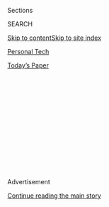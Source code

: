 <div id="app">

<div>

<div>

<div>

<div class="NYTAppHideMasthead css-1q2w90k e1suatyy0">

<div class="section css-ui9rw0 e1suatyy2">

<div class="css-eph4ug er09x8g0">

<div class="css-6n7j50">

</div>

<span class="css-1dv1kvn">Sections</span>

<div class="css-10488qs">

<span class="css-1dv1kvn">SEARCH</span>

</div>

[Skip to content](#site-content)[Skip to site index](#site-index)

</div>

<div id="masthead-section-label" class="css-1wr3we4 eaxe0e00">

[Personal
Tech](https://www.nytimes3xbfgragh.onion/section/technology/personaltech)

</div>

<div class="css-10698na e1huz5gh0">

</div>

</div>

<div id="masthead-bar-one" class="section hasLinks css-15hmgas e1csuq9d3">

<div class="css-uqyvli e1csuq9d0">

</div>

<div class="css-1uqjmks e1csuq9d1">

</div>

<div class="css-9e9ivx">

[](https://myaccount.nytimes3xbfgragh.onion/auth/login?response_type=cookie&client_id=vi)

</div>

<div class="css-1bvtpon e1csuq9d2">

[Today’s
Paper](https://www.nytimes3xbfgragh.onion/section/todayspaper)

</div>

</div>

</div>

</div>

<div data-aria-hidden="false">

<div id="site-content" data-role="main">

<div>

<div class="css-1aor85t" style="opacity:0.000000001;z-index:-1;visibility:hidden">

<div class="css-1hqnpie">

<div class="css-epjblv">

<span class="css-17xtcya">[Personal
Tech](/section/technology/personaltech)</span><span class="css-x15j1o">|</span><span class="css-fwqvlz">How
to Digitize Your Most Important
Documents</span>

</div>

<div class="css-k008qs">

<div class="css-1iwv8en">

<span class="css-18z7m18"></span>

<div>

</div>

</div>

<span class="css-1n6z4y">https://nyti.ms/2yicgGS</span>

<div class="css-1705lsu">

<div class="css-4xjgmj">

<div class="css-4skfbu" data-role="toolbar" data-aria-label="Social Media Share buttons, Save button, and Comments Panel with current comment count" data-testid="share-tools">

  - 
  - 
  - 
  - 
    
    <div class="css-6n7j50">
    
    </div>

  - 

</div>

</div>

</div>

</div>

</div>

</div>

<div id="NYT_TOP_BANNER_REGION" class="css-13pd83m">

</div>

<div id="top-wrapper" class="css-1sy8kpn">

<div id="top-slug" class="css-l9onyx">

Advertisement

</div>

[Continue reading the main
story](#after-top)

<div class="ad top-wrapper" style="text-align:center;height:100%;display:block;min-height:250px">

<div id="top" class="place-ad" data-position="top" data-size-key="top">

</div>

</div>

<div id="after-top">

</div>

</div>

<div>

<div id="sponsor-wrapper" class="css-1hyfx7x">

<div id="sponsor-slug" class="css-19vbshk">

Supported by

</div>

[Continue reading the main
story](#after-sponsor)

<div id="sponsor" class="ad sponsor-wrapper" style="text-align:center;height:100%;display:block">

</div>

<div id="after-sponsor">

</div>

</div>

<div class="css-186x18t">

Tech Tip

</div>

<div class="css-1vkm6nb ehdk2mb0">

# How to Digitize Your Most Important Documents

</div>

If you have some spare time at home and want a productive project,
consider creating a digital archive of your personal papers.

<div class="css-79elbk" data-testid="photoviewer-wrapper">

<div class="css-z3e15g" data-testid="photoviewer-wrapper-hidden">

</div>

<div class="css-1a48zt4 ehw59r15" data-testid="photoviewer-children">

![<span class="css-16f3y1r e13ogyst0" data-aria-hidden="true">Scanning
copies of the paper crammed in your home files gives you a digital
archive to use for reference and
backup.</span><span class="css-cnj6d5 e1z0qqy90" itemprop="copyrightHolder"><span class="css-1ly73wi e1tej78p0">Credit...</span><span><span>J.D.
Biersdorfer</span></span></span>](https://static01.graylady3jvrrxbe.onion/images/2020/04/02/technology/personaltech/02TECHTIP-LEAD/01TECHTIP_01-articleLarge.jpg?quality=75&auto=webp&disable=upscale)

</div>

</div>

<div class="css-18e8msd">

<div class="css-vp77d3 epjyd6m0">

<div class="css-hus3qt ey68jwv0" data-aria-hidden="true">

[![J. D.
Biersdorfer](https://static01.graylady3jvrrxbe.onion/images/2018/06/14/multimedia/author-j-d-biersdorfer/author-j-d-biersdorfer-thumbLarge.png
"J. D. Biersdorfer")](https://www.nytimes3xbfgragh.onion/by/j-d-biersdorfer)

</div>

<div class="css-1baulvz">

By [<span class="css-1baulvz last-byline" itemprop="name">J. D.
Biersdorfer</span>](https://www.nytimes3xbfgragh.onion/by/j-d-biersdorfer)

</div>

</div>

  - April 1,
    2020

  - 
    
    <div class="css-4xjgmj">
    
    <div class="css-d8bdto" data-role="toolbar" data-aria-label="Social Media Share buttons, Save button, and Comments Panel with current comment count" data-testid="share-tools">
    
      - 
      - 
      - 
      - 
        
        <div class="css-6n7j50">
        
        </div>
    
      - 
    
    </div>
    
    </div>

</div>

</div>

<div class="section meteredContent css-1r7ky0e" name="articleBody" itemprop="articleBody">

<div class="css-1fanzo5 StoryBodyCompanionColumn">

<div class="css-53u6y8">

While this week’s [World Backup Day](http://www.worldbackupday.com/en/)
is typically celebrated most by hard-drive makers and data-storage
services, it’s supposed to make people remember to back up their
computers. But even if you’re already backing up your digital files, do
you have a backup plan for your one-of-a-kind documents and photos that
you have only on paper — like birth certificates, marriage licenses and
military-discharge papers?

Scanning copies of your personal papers creates a digital archive that
can also be used as a backup, especially if you have the files
password-protected and stored in a secure location. And even if you
don’t have a document scanner, you can create your personal archive
with a smartphone, a few apps and a bit of time. Here’s a guide to
getting started.

## Step 1: Get Organized

Gather all the documents you want to digitize. In addition to vital
records, consider other papers you’ve saved over the years and might
want to share, like old letters, certificates, diplomas, newspaper
clippings, heirloom family photographs and other sentimental souvenirs
tucked away in albums or boxes. (Keep in mind that while the electronic
copies of some documents may not be suitable for official use, you can
use them yourself for quick
reference.)

<div class="css-79elbk" data-testid="photoviewer-wrapper">

<div class="css-z3e15g" data-testid="photoviewer-wrapper-hidden">

</div>

<div class="css-1a48zt4 ehw59r15" data-testid="photoviewer-children">

<div class="css-zgakxe erfvjey0">

<span class="css-1ly73wi e1tej78p0">Image</span>

<div class="css-zjzyr8">

<div data-testid="lazyimage-container" style="height:262.2888888888889px">

</div>

</div>

</div>

<span class="css-16f3y1r e13ogyst0" data-aria-hidden="true">Digitizing
documents is not an inherently exciting task, but it can go faster if
you have your papers stacked and ready to
scan.</span><span class="css-cnj6d5 e1z0qqy90" itemprop="copyrightHolder"><span class="css-1ly73wi e1tej78p0">Credit...</span><span>J.D.
Biersdorfer</span></span>

</div>

</div>

Scanning a big pile of documents is repetitive, but it goes faster when
you have the stack organized and are working in a clean, well-lit area.
Spin up your favorite playlist or podcast while you scan, but avoid open
beverages nearby that may spill on your papers.

</div>

</div>

<div class="css-1fanzo5 StoryBodyCompanionColumn">

<div class="css-53u6y8">

## Step 2: Use a Scanner (if You Have One)

Do you have a printer that was sold as a “multifunction” device but that
you’ve never used for more than printing? Dig up the manual, because
your device can probably scan and photocopy as well. You may need to
install utility software or find the scanning function in your
computer’s system settings.

</div>

</div>

<div class="css-79elbk" data-testid="photoviewer-wrapper">

<div class="css-z3e15g" data-testid="photoviewer-wrapper-hidden">

</div>

<div class="css-1a48zt4 ehw59r15" data-testid="photoviewer-children">

![<span class="css-16f3y1r e13ogyst0" data-aria-hidden="true">If you
have a multifunction printer with a scanner, open the printer’s control
panel or utility app to get to the scanning software, where you can
choose the scan resolution and storage
location.</span><span class="css-cnj6d5 e1z0qqy90" itemprop="copyrightHolder"><span class="css-1ly73wi e1tej78p0">Credit...</span><span>The
New York
Times</span></span>](https://static01.graylady3jvrrxbe.onion/images/2020/04/02/technology/personaltech/01TECHTIP-02/01TECHTIP_02-articleLarge.jpg?quality=75&auto=webp&disable=upscale)

</div>

</div>

<div class="css-1fanzo5 StoryBodyCompanionColumn">

<div class="css-53u6y8">

Once you have it set up, open the scanning cover on the top of the
printer and place your original document or photograph face down on the
glass. Close the lid and select the Scan option on the printer or
computer screen to create the digital file.

## Step 3: Scan With a Mobile App

If you don’t have a scanner, your smartphone can fill in. Just browse
your app store and download a mobile scanning app. These apps use your
phone’s camera to capture an image of the page. That image is saved as a
PDF or JPG file to your phone or an online storage site. Be sure to read
the app’s privacy policy first so you know where your data is being
stored and managed by the
company.

</div>

</div>

<div class="css-1fanzo5 StoryBodyCompanionColumn">

<div class="css-53u6y8">

<div class="css-79elbk" data-testid="photoviewer-wrapper">

<div class="css-z3e15g" data-testid="photoviewer-wrapper-hidden">

</div>

<div class="css-1a48zt4 ehw59r15" data-testid="photoviewer-children">

<div class="css-zgakxe erfvjey0">

<span class="css-1ly73wi e1tej78p0">Image</span>

<div class="css-zjzyr8">

<div data-testid="lazyimage-container" style="height:391.1777777777778px">

</div>

</div>

</div>

<span class="css-16f3y1r e13ogyst0" data-aria-hidden="true">In addition
to capturing standard-size documents, the Adobe Scan app works with
oversized items like certificates and
diplomas.</span><span class="css-cnj6d5 e1z0qqy90" itemprop="copyrightHolder"><span class="css-1ly73wi e1tej78p0">Credit...</span><span>The
New York Times</span></span>

</div>

</div>

[Wirecutter](https://thewirecutter.com), a product-review site owned by
The New York Times, [recommends a few scanning
apps](https://thewirecutter.com/reviews/best-mobile-scanning-apps/) for
Android and iOS devices, including [Adobe
Scan](https://acrobat.adobe.com/us/en/mobile/scanner-app.html), which
requires a free Adobe Document Cloud account.
[Dropbox](https://www.dropbox.com/features/productivity/doc-scanner-app)
and [Evernote](https://evernote.com/features/document-scanning) also
offer scanning functions in their apps. For identity-related documents,
an app that keeps your files on the phone (like the $5 Piksoft TurboScan
Pro for
[Android](https://play.google.com/store/apps/details?id=com.piksoft.turboscan.free&hl=en_US)
and
[iOS](https://apps.apple.com/us/app/turboscan-pro-pdf-scanner/id342548956))
can offer more peace of mind.

## Step 4: Scan Old Photos With Your Phone

Some document-scanner apps can also capture photographs, which is handy
if you’re trying to copy old prints firmly stuck in ancient albums. Or
you could just take a picture of the photo with your phone’s camera and
[use photo-editing
tools](https://www.nytimes3xbfgragh.onion/2018/12/19/technology/personaltech/how-to-rescue-repair-and-revive-old-family-photos.html)
to improve the
image.

</div>

</div>

<div class="css-79elbk" data-testid="photoviewer-wrapper">

<div class="css-z3e15g" data-testid="photoviewer-wrapper-hidden">

</div>

<div class="css-1a48zt4 ehw59r15" data-testid="photoviewer-children">

<div class="css-1xdhyk6 erfvjey0">

<span class="css-1ly73wi e1tej78p0">Image</span>

<div class="css-zjzyr8">

<div data-testid="lazyimage-container" style="height:511.6888888888889px">

</div>

</div>

</div>

<span class="css-16f3y1r e13ogyst0" data-aria-hidden="true">Apps like
PhotoScan by Google Photos capture and enhance an image using artificial
intelligence, but you can make further improvements in a photo-editing
program.</span><span class="css-cnj6d5 e1z0qqy90" itemprop="copyrightHolder"><span class="css-1ly73wi e1tej78p0">Credit...</span><span>J.D.
Biersdorfer</span></span>

</div>

</div>

<div class="css-1fanzo5 StoryBodyCompanionColumn">

<div class="css-53u6y8">

For faded old prints, an app that [uses artificial
intelligence](https://ai.googleblog.com/2017/04/photoscan-taking-glare-free-pictures-of.html)
to capture, clean up and correct color might help.
[PhotoScan](https://www.google.com/photos/scan/) by Google Photos, free
for Android and iOS, is one option. The similarly named [Photo Scan by
Photomyne](https://photomyne.com/get-photomyne) for Android and iOS also
[uses algorithms](https://photomyne.com/algorithm) to enhance photos and
has a limited free version; the full version costs $10 a month to get
higher image quality and other features.

## Step 5: Protect and Safely Store Your Files

Identity thieves are always on the hunt for personal information, so
password-protecting your files adds a layer of security. Most computer
operating systems include tools for [locking
folders](https://www.digitaltrends.com/computing/how-to-password-protect-folder/),
and [commercial encryption
programs](https://www.pcmag.com/picks/the-best-encryption-software) are
another option. PDF-editing programs like Adobe Acrobat DC also include
[a password
feature](https://helpx.adobe.com/acrobat/using/securing-pdfs-passwords.html).

<div class="css-79elbk" data-testid="photoviewer-wrapper">

<div class="css-z3e15g" data-testid="photoviewer-wrapper-hidden">

</div>

<div class="css-1a48zt4 ehw59r15" data-testid="photoviewer-children">

<div class="css-zgakxe erfvjey0">

<span class="css-1ly73wi e1tej78p0">Image</span>

<div class="css-zjzyr8">

<div data-testid="lazyimage-container" style="height:267.44444444444446px">

</div>

</div>

</div>

<span class="css-16f3y1r e13ogyst0" data-aria-hidden="true">If you don’t
have a third-party encryption program to protect your personal files
from prying eyes, there are other methods. For example, Mac users can
save a folder as an encrypted disk image with the Disk Utility
program.</span><span class="css-cnj6d5 e1z0qqy90" itemprop="copyrightHolder"><span class="css-1ly73wi e1tej78p0">Credit...</span><span>The
New York Times</span></span>

</div>

</div>

</div>

</div>

<div class="css-1fanzo5 StoryBodyCompanionColumn">

<div class="css-53u6y8">

If you want to keep the documents online with Dropbox or a similar
service, encrypt them before uploading. You can also stash your files on
[an encrypted flash
drive](https://us.norton.com/internetsecurity-how-to-encrypt-a-flash-drive.html)
in a secure location. Wirecutter has [a guide to locking
down](https://thewirecutter.com/blog/track-encrypt-phone-laptop-traveling/)
your hardware, including [encrypting a computer’s hard
drive](https://www.nytimes3xbfgragh.onion/2018/03/13/smarter-living/how-to-encrypt-your-computers-data.html).

Hopefully, you’ll never have to call up your digital archive for any
serious situations. But by planning ahead when you have the luxury of
time, you can make sure copies of your documents are there when you need
them.

</div>

</div>

</div>

<div>

</div>

<div>

</div>

<div>

</div>

<div>

<div id="bottom-wrapper" class="css-1ede5it">

<div id="bottom-slug" class="css-l9onyx">

Advertisement

</div>

[Continue reading the main
story](#after-bottom)

<div id="bottom" class="ad bottom-wrapper" style="text-align:center;height:100%;display:block;min-height:90px">

</div>

<div id="after-bottom">

</div>

</div>

</div>

</div>

</div>

## Site Index

<div>

</div>

## Site Information Navigation

  - [© <span>2020</span> <span>The New York Times
    Company</span>](https://help.nytimes3xbfgragh.onion/hc/en-us/articles/115014792127-Copyright-notice)

<!-- end list -->

  - [NYTCo](https://www.nytco.com/)
  - [Contact
    Us](https://help.nytimes3xbfgragh.onion/hc/en-us/articles/115015385887-Contact-Us)
  - [Work with us](https://www.nytco.com/careers/)
  - [Advertise](https://nytmediakit.com/)
  - [T Brand Studio](http://www.tbrandstudio.com/)
  - [Your Ad
    Choices](https://www.nytimes3xbfgragh.onion/privacy/cookie-policy#how-do-i-manage-trackers)
  - [Privacy](https://www.nytimes3xbfgragh.onion/privacy)
  - [Terms of
    Service](https://help.nytimes3xbfgragh.onion/hc/en-us/articles/115014893428-Terms-of-service)
  - [Terms of
    Sale](https://help.nytimes3xbfgragh.onion/hc/en-us/articles/115014893968-Terms-of-sale)
  - [Site
    Map](https://spiderbites.nytimes3xbfgragh.onion)
  - [Help](https://help.nytimes3xbfgragh.onion/hc/en-us)
  - [Subscriptions](https://www.nytimes3xbfgragh.onion/subscription?campaignId=37WXW)

</div>

</div>

</div>

</div>
